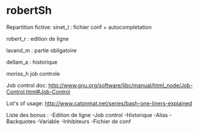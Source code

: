 robertSh
====

Repartition fictive: 
sinet_l : fichier conf + autocompletation

robert_r : edition de ligne

lavand_m : partie obligatoire

dellam_a : historique

moriss_h job controle


Job control doc:
http://www.gnu.org/software/libc/manual/html_node/Job-Control.html#Job-Control

Lot's of usage:
http://www.catonmat.net/series/bash-one-liners-explained

Liste des bonus :
-Edition de ligne
-Job control
-Historique
-Alias
-Backquotes
-Variable
-Inhibiteurs
-Fichier de conf
